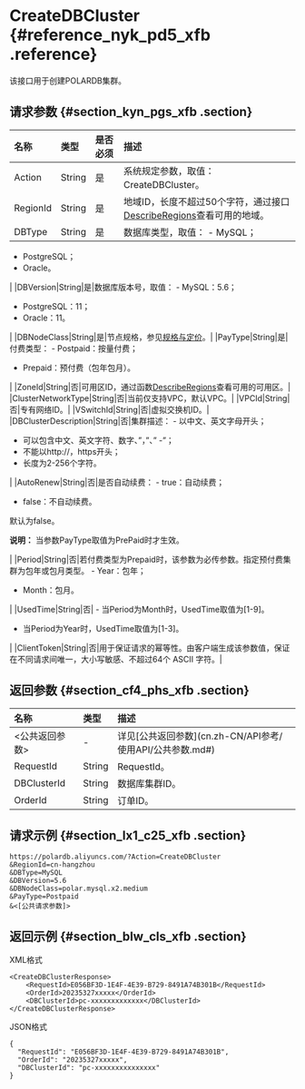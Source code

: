# CreateDBCluster {#reference_nyk_pd5_xfb .reference}

该接口用于创建POLARDB集群。

## 请求参数 {#section_kyn_pgs_xfb .section}

|名称|类型|是否必须|描述|
|:-|:-|:---|:-|
|Action|String|是|系统规定参数，取值：CreateDBCluster。|
|RegionId|String|是|地域ID，长度不超过50个字符，通过接口[DescribeRegions](cn.zh-CN/API参考/地域/DescribeRegions.md#)查看可用的地域。|
|DBType|String|是|数据库类型，取值： -   MySQL；
-   PostgreSQL；
-   Oracle。

 |
|DBVersion|String|是|数据库版本号，取值： -   MySQL：5.6；
-   PostgreSQL：11；
-   Oracle：11。

 |
|DBNodeClass|String|是|节点规格，参见[规格与定价](../../../../cn.zh-CN/产品简介/规格与定价.md#)。|
|PayType|String|是|付费类型： -   Postpaid：按量付费；
-   Prepaid：预付费（包年包月）。

 |
|ZoneId|String|否|可用区ID，通过函数[DescribeRegions](cn.zh-CN/API参考/地域/DescribeRegions.md#)查看可用的可用区。|
|ClusterNetworkType|String|否|当前仅支持VPC，默认VPC。|
|VPCId|String|否|专有网络ID。|
|VSwitchId|String|否|虚拟交换机ID。|
|DBClusterDescription|String|否|集群描述： -   以中文、英文字母开头；
-   可以包含中文、英文字符、数字、”，”、” -”；
-   不能以http://，https开头；
-   长度为2-256个字符。

 |
|AutoRenew|String|否|是否自动续费： -   true：自动续费；
-   false：不自动续费。

 默认为false。

 **说明：** 当参数PayType取值为PrePaid时才生效。

 |
|Period|String|否|若付费类型为Prepaid时，该参数为必传参数。指定预付费集群为包年或包月类型。 -   Year：包年；
-   Month：包月。

 |
|UsedTime|String|否| -   当Period为Month时，UsedTime取值为\[1-9\]。
-   当Period为Year时，UsedTime取值为\[1-3\]。

 |
|ClientToken|String|否|用于保证请求的幂等性。由客户端生成该参数值，保证在不同请求间唯一，大小写敏感、不超过64个 ASCII 字符。|

## 返回参数 {#section_cf4_phs_xfb .section}

|名称|类型|描述|
|:-|:-|:-|
|<公共返回参数\>|-|详见[公共返回参数](cn.zh-CN/API参考/ 使用API/公共参数.md#)|
|RequestId|String|RequestId。|
|DBClusterId|String|数据库集群ID。|
|OrderId|String|订单ID。|

## 请求示例 {#section_lx1_c25_xfb .section}

```
https://polardb.aliyuncs.com/?Action=CreateDBCluster
&RegionId=cn-hangzhou
&DBType=MySQL
&DBVersion=5.6
&DBNodeClass=polar.mysql.x2.medium
&PayType=Postpaid
&<[公共请求参数]>
```

## 返回示例 {#section_blw_cls_xfb .section}

XML格式

```
<CreateDBClusterResponse>  
    <RequestId>E056BF3D-1E4F-4E39-B729-8491A74B301B</RequestId>
    <OrderId>20235327xxxxx</OrderId>
    <DBClusterId>pc-xxxxxxxxxxxxx</DBClusterId>
</CreateDBClusterResponse>
```

JSON格式

```
{
  "RequestId": "E056BF3D-1E4F-4E39-B729-8491A74B301B",
  "OrderId": "20235327xxxxx",
  "DBClusterId": "pc-xxxxxxxxxxxxxxx"
}
```

